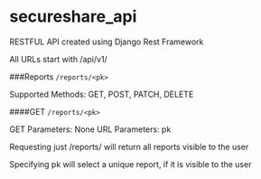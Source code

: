 # secureshare_api

RESTFUL API created using Django Rest Framework

All URLs start with /api/v1/

###Reports `/reports/<pk>`

Supported Methods: GET, POST, PATCH, DELETE

####GET `/reports/<pk>`

GET Parameters: None
URL Parameters: pk

Requesting just /reports/ will return all reports visible to the user

Specifying pk will select a unique report, if it is visible to the user
